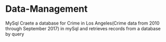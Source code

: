 # Data-Management
MySql
Craete a database for Crime in Los Angeles(Crime data from 2010 through September 2017) in mySql and  retrieves records from a database by query
